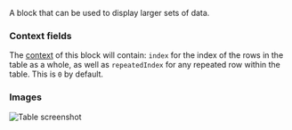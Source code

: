 A block that can be used to display larger sets of data.

### Context fields

The [context](https://appsemble.app/docs/remappers/data#context) of this block will contain: `index`
for the index of the rows in the table as a whole, as well as `repeatedIndex` for any repeated row
within the table. This is `0` by default.

### Images

![Table screenshot](https://gitlab.com/appsemble/appsemble/-/raw/0.33.12/config/assets/table.png)
